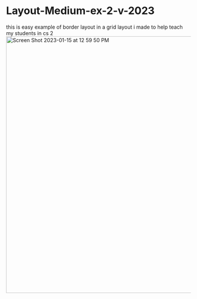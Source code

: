 # Layout-Medium-ex-2-v-2023
this is easy example of border layout in a grid layout i made to help teach my students in cs 2
<img width="702" alt="Screen Shot 2023-01-15 at 12 59 50 PM" src="https://user-images.githubusercontent.com/111699724/212558658-75eeaec8-97a1-4a08-8526-cf98bac13234.png">
